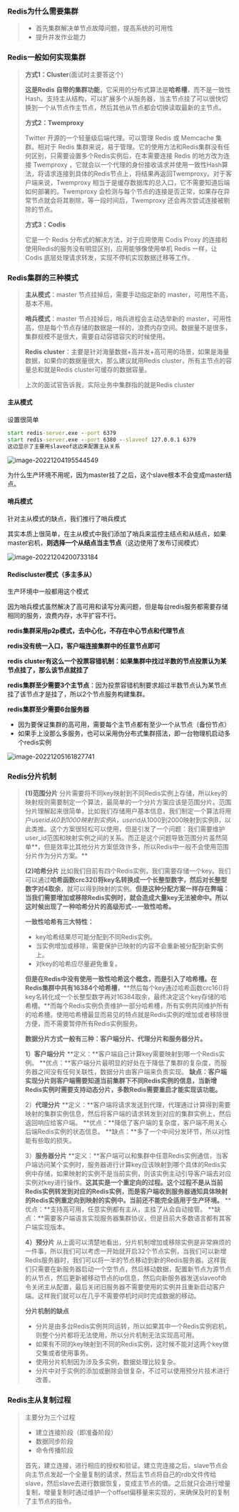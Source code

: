 ### Redis为什么需要集群

> - 首先集群解决单节点故障问题，提高系统的可用性
> - 提升并发作业能力



### Redis一般如何实现集群

> **方式1：Cluster**(面试时主要答这个)
>
> **这是Redis 自带的集群功能**，它采用的分布式算法是**哈希槽**，而不是一致性Hash。支持主从结构，可以扩展多个从服务器，当主节点挂了可以很快切换到一个从节点作主节点，然后其他从节点都会切换读取最新的主节点。
>
> **方式2：Twemproxy**
>
> Twitter 开源的一个轻量级后端代理。可以管理 Redis 或 Memcache 集群。相对于 Redis 集群来说，易于管理。它的使用方法和Redis集群没有任何区别，只需要设置多个Redis实例后，在本需要连接 Redis 的地方改为连接 Twemproxy ，它就会以一个代理的身份接收请求并使用一致性Hash算法，将请求连接到具体的Redis节点上，将结果再返回Twemproxy。对于客户端来说，Twemproxy 相当于是缓存数据库的总入口，它不需要知道后端如何部署的。Twemproxy 会检测与每个节点的连接是否正常，如果存在异常节点就会将其剔除，等一段时间后，Twemproxy 还会再次尝试连接被剔除的节点。
>
> **方式3：Codis**
>
> 它是一个 Redis 分布式的解决方法，对于应用使用 Codis Proxy 的连接和使用Redis的服务没有明显区别，应用能够像使用单机 Redis 一样，让 Codis 底层处理请求转发，实现不停机实现数据迁移等工作。



### Redis集群的三种模式

> **主从模式**：master 节点挂掉后，需要手动指定新的 master，可用性不高，基本不用。
>
> **哨兵模式**：master 节点挂掉后，哨兵进程会主动选举新的 master，可用性高，但是每个节点存储的数据是一样的，浪费内存空间。数据量不是很多，集群规模不是很大，需要自动容错容灾的时候使用。
>
> **Redis cluster**：主要是针对海量数据+高并发+高可用的场景，如果是海量数据，如果你的数据量很大，那么建议就用Redis cluster，所有主节点的容量总和就是Redis cluster可缓存的数据容量。
>
> 上次的面试官告诉我，实际业务中集群指的就是Redis cluster

#### 主从模式

设置很简单

```cmd
start redis-server.exe --port 6379 
start redis-server.exe --port 6380 --slaveof 127.0.0.1 6379 
这边显示了主要用slaveof这边来配置主从关系
```

![image-20221204195544549](Redis集群模式/image-20221204195544549.png)

为什么生产环境不用呢，因为master挂了之后，这个slave根本不会变成master结点。

#### 哨兵模式

针对主从模式的缺点，我们推行了哨兵模式

其实本质上很简单，在主从模式中我们添加了哨兵来监控主结点和从结点，如果master宕机，**则选择一个从结点当主节点**（这边使用了发布订阅模式）

![image-20221204200733184](Redis集群模式/image-20221204200733184.png)

#### Rediscluster模式（多主多从）

生产环境中一般都用这个模式

因为哨兵模式虽然解决了高可用和读写分离问题，但是每台redis服务都需要存储相同的服务，浪费内存，水平扩容不行。

**redis集群采用p2p模式，去中心化，不存在中心节点和代理节点**

**redis没有统一入口，客户端连接集群中的任意节点即可**

**redis cluster有这么一个投票容错机制：如果集群中找过半数的节点投票认为某节点挂了，那么该节点就挂了**

**redis集群至少需要3个主节点**：因为投票容错机制要求超过半数节点认为某节点挂了该节点才是挂了，所以2个节点服务构建集群。

**redis集群至少需要6台服务器**

- 因为要保证集群的高可用，需要每个主节点都有至少一个从节点（备份节点）
- 如果手上没那么多服务，也可以采用伪分布式集群搭法，即一台物理机启动多个redis实例

![image-20221205161827741](Redis集群模式/image-20221205161827741.png)



### Redis分片机制

> **(1)范围分片**
> 分片需要将不同key映射到不同Redis实例上存储，所以key的映射规则需要制定一个算法，最简单的一个分片方案应该是范围分片。范围分片理解起来很简单，比如我们存储用户基本信息，我们制定一个算法将用户user*id从0到1000映射到实例A，user*id从1000到2000映射到实例B，以此类推。这个方案很轻松可以使用，但是引发了一个问题：我们需要维护user_id范围和映射实例之间的关系。而正是这个问题导致范围分片虽然简单**，但是效率比其他分片方案低效许多，所以Redis中一般不会使用范围分片作为分片方案。**
>
> **(2)哈希分片**
> 比如我们目前有四个Redis实例，我们需要存储一个key。我们可以通过**哈希函数crc32()**将key名转换成一个长整型数字，然后对长整型数字对4**取余**，就可以得到映射的实例。**但是这种分配方案一样存在弊端：当我们需要增加或移除Redis实例时，就会造成大量key无法被命中。所以这时候出现了一种哈希分片的高级形式--一致性哈希。**
>
> **一致性哈希有三大特性：**
>
> - key哈希结果尽可能分配到不同Redis实例。
> - 当实例增加或移除，需要保护已映射的内容不会重新被分配到新实例上。
> - 对key的哈希应尽量避免重复。
>
> **但是在Redis中没有使用一致性哈希这个概念，而是引入了哈希槽。**在Redis集群中共有**16384个哈希槽**，**然后每个key通过哈希函数crc16()将key名转化成一个长整型数字再对16384取余，最终决定这个key存储的哈希槽。**而每个Redis实例负责维护一部分哈希槽，所有实例共同维护所有的哈希槽。使用哈希槽最显而易见的特点就是Redis实例的增加或者移除很方便，而不需要暂停所有Redis实例服务。
>
> 
>
> **数据分片方式一般有三种：客户端分片、代理分片和服务器分片。**
>
> **1）客户端分片**
> **定义：**客户端自己计算key需要映射到哪一个Redis实例。
> **优点：**客户端分片最明显的好处在于降低了集群的复杂度，而服务器之间没有任何关联性，数据分片由客户端来负责实现。
> **缺点：客户端实现分片则客户端需要知道当前集群下不同Redis实例的信息，当新增Redis实例时需要支持动态分片，多数Redis需要重启才能实现该功能。**
>
> 2）**代理分片**
> **定义：**客户端将请求发送到代理，代理通过计算得到需要映射的集群实例信息，然后将客户端的请求转发到对应的集群实例上，然后返回响应给客户端。
> **优点：**降低了客户端的复杂度，客户端不用关心后端Redis实例的状态信息。
> **缺点：**多了一个中间分发环节，所以对性能有些取的损失。
>
> 3）**服务器分片**
> **定义：**客户端可以和集群中任意Redis实例通信，当客户端访问某个实例时，服务器进行计算key应该映射到哪个具体的Redis实例中存储，如果映射的实例不是当前实例，则该实例主动引导客户端去对应实例对key进行操作。**这其实是一个重定向的过程。这个过程不是从当前Redis实例转发到对应的Redis实例，而是客户端收到服务器通知具体映射的Redis实例重定向到映射的实例中。当前还不能完全适用于生产环境。**
> **优点：**支持高可用，任意实例都有主从，主挂了从会自动接管。
> **缺点：**需要客户端语言实现服务器集群协议，但是目前大多数语言都有其客户端实现版本。
>
> **4）预分片**
> 从上面可以清楚地看出，分片机制增加或移除实例是非常麻烦的一件事，所以我们可以考虑一开始就开启32个节点实例，当我们可以新增Redis服务器时，我们可以将一半的节点移动到新的Redis服务器。这样我们只需要在新服务器启动一个空节点，然后移动数据，配置新节点为源节点的从节点，然后更新被移动节点的ip信息，然后向新服务器发送slaveof命令关闭主从配置，最后关闭旧服务器不需要使用的实例并且重新启动客户端。这样我们就可以在几乎不需要停机时间时完成数据的移动。
>
> **分片机制的缺点**
>
> - 分片是由多台Redis实例共同运转，所以如果其中一个Redis实例宕机，则整个分片都将无法使用，所以分片机制无法实现高可用。
> - 如果有不同的key映射到不同的Redis实例，这时候不能对这两个key做交集或者使用事务。
> - 使用分片机制因为涉及多实例，数据处理比较复杂。
> - 分片中对于实例的添加或删除会很复杂，不过可以使用预分片技术进行改善。



### Redis主从复制过程

> 主要分为三个过程
>
> - 建立连接阶段（即准备阶段）
> - 数据同步阶段
> - 命令传播阶段
>
> 首先，建立连接，进行相应的授权和验证。建立完连接之后，slave节点会向主节点发起一个全量复制的请求，然后主节点将自己的rdb文件传给slave，然后slave去进行数据恢复，变成主节点的值。之后就只会进行增量复制，增量复制时通过维护一个offset偏移量来实现的，来确保及时的复制了主节点的指令。